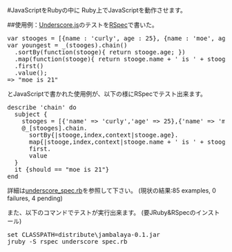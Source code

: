 #JavaScriptをRubyの中に
Ruby上でJavaScriptを動作させます。

##使用例：[Underscore.js](http://documentcloud.github.com/underscore/)のテストを[RSpec](http://relishapp.com/rspec)で書いた。
<pre>
var stooges = [{name : 'curly', age : 25}, {name : 'moe', age : 21}, {name : 'larry', age : 23}];
var youngest = _(stooges).chain()
  .sortBy(function(stooge){ return stooge.age; })
  .map(function(stooge){ return stooge.name + ' is ' + stooge.age; })
  .first()
  .value();
=> "moe is 21"
</pre>
とJavaScriptで書かれた使用例が、以下の様にRSpecでテスト出来ます。
<pre>
describe 'chain' do
  subject {
    stooges = [{'name' => 'curly','age' => 25},{'name' => 'moe','age' => 21},{'name' => 'larry','age'=> 23}];
    @_[stooges].chain.
      sortBy{|stooge,index,context|stooge.age}.
      map{|stooge,index,context|stooge.name + ' is ' + stooge.age.to_s}.
      first.
      value
  }
  it {should == "moe is 21"}
end
</pre>
詳細は[underscore_spec.rb](/gardentree/jambalaya/blob/master/underscore_spec.rb)を参照して下さい。
(現状の結果:85 examples, 0 failures, 4 pending)

また、以下のコマンドでテストが実行出来ます。
(要JRuby&RSpecのインストール)

<pre>
set CLASSPATH=distribute\jambalaya-0.1.jar
jruby -S rspec underscore_spec.rb
</pre>
